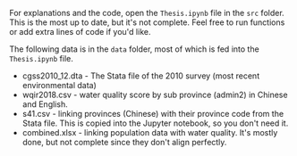 For explanations and the code, open the `Thesis.ipynb` file in the `src` folder. This is the most up to date, but it's not complete. Feel free to run functions or add extra lines of code if you'd like.

The following data is in the `data` folder, most of which is fed into the `Thesis.ipynb` file.

- cgss2010_12.dta - The Stata file of the 2010 survey (most recent environmental data)
- wqir2018.csv - water quality score by sub province (admin2) in Chinese and English.
- s41.csv - linking provinces (Chinese) with their province code from the Stata file. This is copied into the Jupyter notebook, so you don't need it.
- combined.xlsx - linking population data with water quality. It's mostly done, but not complete since they don't align perfectly. 